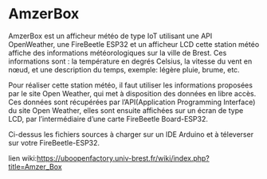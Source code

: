 # AmzerBox
AmzerBox est un afficheur météo de type IoT utilisant une API OpenWeather, une FireBeetle ESP32 et un afficheur LCD
cette station météo affiche des informations météorologiques sur la ville de Brest. 
Ces informations sont : la température en degrés Celsius, la vitesse du vent en nœud, et une description du temps, exemple: légère pluie, brume, etc.

Pour réaliser cette station météo, il faut utiliser les informations proposées par le site Open Weather, 
qui met à disposition des données en libre accès. Ces données sont récupérées par l’API(Application Programming Interface) du site Open Weather,
elles sont ensuite affichées sur un écran de type LCD, par l’intermédiaire d’une carte FireBeetle Board-ESP32. 

Ci-dessus les fichiers sources à charger sur un IDE Arduino et à téleverser sur votre FireBeetle-ESP32.

lien wiki:https://uboopenfactory.univ-brest.fr/wiki/index.php?title=Amzer_Box
